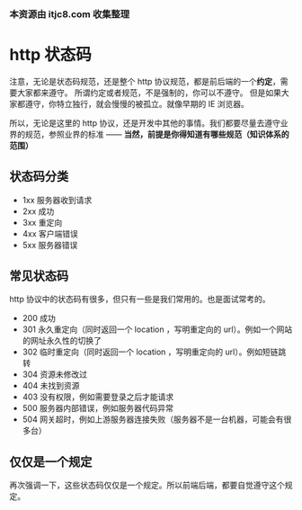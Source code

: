 ### 本资源由 itjc8.com 收集整理
# http 状态码

注意，无论是状态码规范，还是整个 http 协议规范，都是前后端的一个**约定**，需要大家都来遵守。
所谓约定或者规范，不是强制的，你可以不遵守。
但是如果大家都遵守，你特立独行，就会慢慢的被孤立。就像早期的 IE 浏览器。

所以，无论是这里的 http 协议，还是开发中其他的事情。我们都要尽量去遵守业界的规范，参照业界的标准 —— **当然，前提是你得知道有哪些规范（知识体系的范围）**

## 状态码分类

- 1xx 服务器收到请求
- 2xx 成功
- 3xx 重定向
- 4xx 客户端错误
- 5xx 服务器错误

## 常见状态码

http 协议中的状态码有很多，但只有一些是我们常用的。也是面试常考的。

- 200 成功
- 301 永久重定向（同时返回一个 location ，写明重定向的 url）。例如一个网站的网址永久性的切换了
- 302 临时重定向（同时返回一个 location ，写明重定向的 url）。例如短链跳转
- 304 资源未修改过
- 404 未找到资源
- 403 没有权限，例如需要登录之后才能请求
- 500 服务器内部错误，例如服务器代码异常
- 504 网关超时，例如上游服务器连接失败（服务器不是一台机器，可能会有很多台）

## 仅仅是一个规定

再次强调一下，这些状态码仅仅是一个规定。所以前端后端，都要自觉遵守这个规定。
